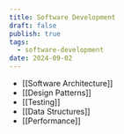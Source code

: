 ```yaml
---
title: Software Development
draft: false
publish: true
tags:
  - software-development
date: 2024-09-02
---
```

- [[Software Architecture]]
- [[Design Patterns]]
- [[Testing]]
- [[Data Structures]]
- [[Performance]]